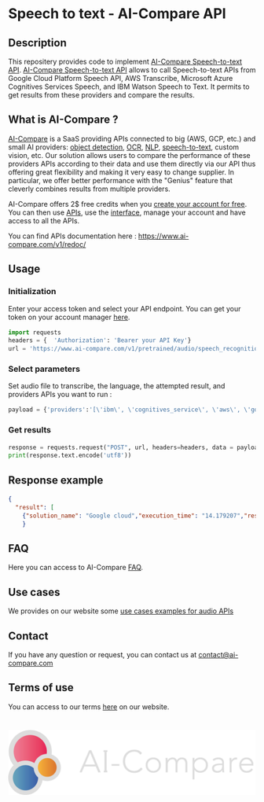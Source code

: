 # Speech to text - AI-Compare API
## Description
This repositery provides code to implement [AI-Compare Speech-to-text API](https://www.ai-compare.com/audio_apis/speech_recognition). [AI-Compare Speech-to-text API](https://www.ai-compare.com/audio_apis/speech_recognition) allows to call Speech-to-text APIs from Google Cloud Platform Speech API, AWS Transcribe, Microsoft Azure Cognitives Services Speech, and IBM Watson Speech to Text. It permits to get results from these providers and compare the results.

## What is AI-Compare ?
[AI-Compare](https://www.ai-compare.com/) is a SaaS providing APIs connected to big (AWS, GCP, etc.) and small AI providers: [object detection](https://www.ai-compare.com/vision_apis/object_detection), [OCR](https://www.ai-compare.com/vision_apis/ocr), [NLP](https://www.ai-compare.com/text_apis/sentiment_analysis/), [speech-to-text](https://www.ai-compare.com/audio_apis/speech_recognition), custom vision, etc. Our solution allows users to compare the performance of these providers APIs according to their data and use them directly via our API thus offering great flexibility and making it very easy to change supplier. In particular, we offer better performance with the "Genius" feature that cleverly combines results from multiple providers.

AI-Compare offers 2$ free credits when you [create your account for free](https://www.ai-compare.com/accounts/login/?next=/my_apis). You can then use [APIs](https://www.ai-compare.com/v1/redoc/), use the [interface](https://www.ai-compare.com/my_apis), manage your account and have access to all the APIs.

You can find APIs documentation here : https://www.ai-compare.com/v1/redoc/

## Usage
### Initialization
Enter your access token and select your API endpoint. You can get your token on your account manager [here](https://www.ai-compare.com/accounts/login/?next=/my_apis/my_account).
```python
import requests
headers = {  'Authorization': 'Bearer your API Key'}
url = 'https://www.ai-compare.com/v1/pretrained/audio/speech_recognition'
```
### Select parameters 
Set audio file to transcribe, the language, the attempted result, and providers APIs you want to run :
```python
payload = {'providers':'[\'ibm\', \'cognitives_service\', \'aws\', \'google_cloud\']','text_to_find':'Bonjour, je suis Martin','language':'fr-FR'}
```
### Get results
```python
response = requests.request("POST", url, headers=headers, data = payload, files = files)
print(response.text.encode('utf8'))
```

## Response example
```json
{
  "result": [
    {"solution_name": "Google cloud","execution_time": "14.179207","result": {"audio_path": "media/data/files/speech_recognition_XcpGMph.wav","transcribe": "allô oui bonjour Martin à Paris","confidence": 0.8405160903930664},"api_response": {"results": [{"alternatives": [{"transcript": "allô oui bonjour à Martin à Paris","confidence": 0.8906704187393188}],"languageCode": "fr-fr"}]},"matching_text": 0.7222222222222222}]
    }
```

## FAQ
Here you can access to AI-Compare [FAQ](https://www.ai-compare.com/faq/).

## Use cases
We provides on our website some [use cases examples for audio APIs](https://www.ai-compare.com/use_cases_audio/)

## Contact
If you have any question or request, you can contact us at contact@ai-compare.com

## Terms of use
You can access to our terms [here](https://www.ai-compare.com/terms/) on our website.

#
![Screenshot](Ai-compare_new.png)

